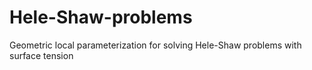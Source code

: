 # Hele-Shaw-problems
Geometric local parameterization for solving Hele-Shaw problems with surface tension
